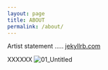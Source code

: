 ```yaml
---
layout: page
title: ABOUT
permalink: /about/
---
```


Artist statement ..... [jekyllrb.com](https://jekyllrb.com/)

XXXXXX
![01_Untitled](https://user-images.githubusercontent.com/83798945/117520901-d33f2800-af78-11eb-94ab-659d3ffc0239.jpg)
